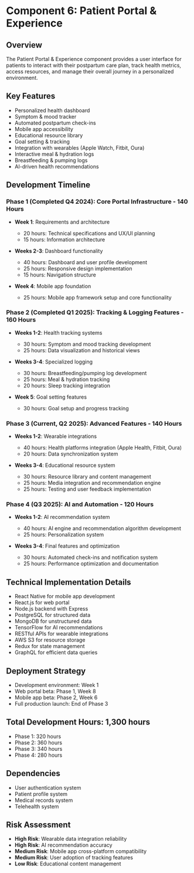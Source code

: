 # Component 6: Patient Portal & Experience

## Overview
The Patient Portal & Experience component provides a user interface for patients to interact with their postpartum care plan, track health metrics, access resources, and manage their overall journey in a personalized environment.

## Key Features
- Personalized health dashboard
- Symptom & mood tracker
- Automated postpartum check-ins
- Mobile app accessibility
- Educational resource library
- Goal setting & tracking
- Integration with wearables (Apple Watch, Fitbit, Oura)
- Interactive meal & hydration logs
- Breastfeeding & pumping logs
- AI-driven health recommendations

## Development Timeline

### Phase 1 (Completed Q4 2024): Core Portal Infrastructure - 140 Hours
- **Week 1**: Requirements and architecture
  - 20 hours: Technical specifications and UX/UI planning
  - 15 hours: Information architecture

- **Weeks 2-3**: Dashboard functionality
  - 40 hours: Dashboard and user profile development
  - 25 hours: Responsive design implementation
  - 15 hours: Navigation structure

- **Week 4**: Mobile app foundation
  - 25 hours: Mobile app framework setup and core functionality

### Phase 2 (Completed Q1 2025): Tracking & Logging Features - 160 Hours
- **Weeks 1-2**: Health tracking systems
  - 30 hours: Symptom and mood tracking development
  - 25 hours: Data visualization and historical views

- **Weeks 3-4**: Specialized logging
  - 30 hours: Breastfeeding/pumping log development
  - 25 hours: Meal & hydration tracking
  - 20 hours: Sleep tracking integration

- **Week 5**: Goal setting features
  - 30 hours: Goal setup and progress tracking

### Phase 3 (Current, Q2 2025): Advanced Features - 140 Hours
- **Weeks 1-2**: Wearable integrations
  - 40 hours: Health platforms integration (Apple Health, Fitbit, Oura)
  - 20 hours: Data synchronization system

- **Weeks 3-4**: Educational resource system
  - 30 hours: Resource library and content management
  - 25 hours: Media integration and recommendation engine
  - 25 hours: Testing and user feedback implementation

### Phase 4 (Q3 2025): AI and Automation - 120 Hours
- **Weeks 1-2**: AI recommendation system
  - 40 hours: AI engine and recommendation algorithm development
  - 25 hours: Personalization system

- **Weeks 3-4**: Final features and optimization
  - 30 hours: Automated check-ins and notification system
  - 25 hours: Performance optimization and documentation

## Technical Implementation Details
- React Native for mobile app development
- React.js for web portal
- Node.js backend with Express
- PostgreSQL for structured data
- MongoDB for unstructured data
- TensorFlow for AI recommendations
- RESTful APIs for wearable integrations
- AWS S3 for resource storage
- Redux for state management
- GraphQL for efficient data queries

## Deployment Strategy
- Development environment: Week 1
- Web portal beta: Phase 1, Week 8
- Mobile app beta: Phase 2, Week 6
- Full production launch: End of Phase 3

## Total Development Hours: 1,300 hours
- Phase 1: 320 hours
- Phase 2: 360 hours
- Phase 3: 340 hours
- Phase 4: 280 hours

## Dependencies
- User authentication system
- Patient profile system
- Medical records system
- Telehealth system

## Risk Assessment
- **High Risk**: Wearable data integration reliability
- **High Risk**: AI recommendation accuracy
- **Medium Risk**: Mobile app cross-platform compatibility
- **Medium Risk**: User adoption of tracking features
- **Low Risk**: Educational content management
